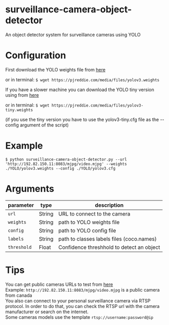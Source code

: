# surveillance-camera-object-detector
An object detector system for surveillance cameras using YOLO

# Configuration
First download the YOLO weights file from [here](https://pjreddie.com/media/files/yolov3.weights)

or in terminal:
`$ wget https://pjreddie.com/media/files/yolov3.weights`

If you have a slower machine you can download the YOLO tiny version using from [here](https://pjreddie.com/media/files/yolov3.weights)

or in terminal:
`$ wget https://pjreddie.com/media/files/yolov3-tiny.weights`

(if you use the tiny version you have to use the yolov3-tiny.cfg file as the --config argument of the script) 

# Example
`$ python surveillance-camera-object-detector.py --url 'http://192.82.150.11:8083/mjpg/video.mjpg' --weights ./YOLO/yolov3.weights --config ./YOLO/yolov3.cfg`

# Arguments

 | parameter | type    | description                                      |
 | --------- | ------- | ------------------------------------------------ |
 | `url`     | String  | URL to connect to the camera |
 | `weights`  | String | path to YOLO weights file |
 | `config` | String  | path to YOLO config file  |
 | `labels` | String  | path to classes labels files (coco.names) |
 | `threshold` | Float  | Confidence threshhold to detect an object |
 
# Tips
You can get public cameras URLs to test from [here](http://www.opentopia.com/)<br/>
Example: `http://192.82.150.11:8083/mjpg/video.mjpg` is a public camera from canada<br/>
You also can connect to your personal surveillance camera via RTSP protocol. In order to do that, you can check the RTSP url with the camera manufacturer or search on the internet.<br/>
Some cameras models use the template `rtsp://username:password@ip`
